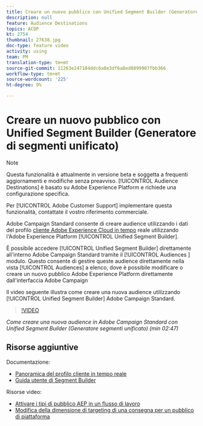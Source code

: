 ```yaml
---
title: Creare un nuovo pubblico con Unified Segment Builder (Generatore di segmenti unificato)
description: null
feature: Audience Destinations
topics: ACOP
kt: 2754
thumbnail: 27638.jpg
doc-type: feature video
activity: using
team: PM
translation-type: tm+mt
source-git-commit: 11263e247184ddc6a8e3df6a8ed0899907fbb366
workflow-type: tm+mt
source-wordcount: '225'
ht-degree: 9%

---
```



# Creare un nuovo pubblico con Unified Segment Builder (Generatore di segmenti unificato)

>[!NOTE]
>
>Questa funzionalità è attualmente in versione beta e soggetta a frequenti aggiornamenti e modifiche senza preavviso. [!UICONTROL Audience Destinations] è basato su Adobe Experience Platform e richiede una configurazione specifica.
>
>Per [!UICONTROL Adobe Customer Support] implementare questa funzionalità, contattate il vostro riferimento commerciale.

 Adobe Campaign Standard consente di creare audience utilizzando i dati del profilo [cliente Adobe Experience Cloud in tempo](https://docs.adobe.com/content/help/en/platform-learn/tutorials/profiles/understanding-the-real-time-customer-profile.html) reale utilizzando l&#39;Adobe Experience Platform [!UICONTROL Unified Segment Builder].

È possibile accedere [!UICONTROL Unified Segment Builder] direttamente all&#39;interno  Adobe Campaign Standard tramite il [!UICONTROL Audiences ] modulo. Questo consente di gestire queste audience direttamente nella vista [!UICONTROL Audiences] a elenco, dove è possibile modificare o creare un nuovo pubblico Adobe Experience Platform direttamente dall&#39;interfaccia  Adobe Campaign

Il video seguente illustra come creare una nuova audience utilizzando [!UICONTROL Unified Segment Builder] Adobe Campaign Standard.

>[!VIDEO](https://video.tv.adobe.com/v/27638?quality=12)

*Come creare una nuova audience in  Adobe Campaign Standard con Unified Segment Builder (Generatore segmenti unificato) (min 02:47)*

## Risorse aggiuntive

Documentazione:

* [Panoramica del profilo cliente in tempo reale](https://www.adobe.io/apis/experienceplatform/home/profile-identity-segmentation/profile-identity-segmentation-services.html#!api-specification/markdown/narrative/technical_overview/unified_profile_architectural_overview/unified_profile_architectural_overview.md)
* [Guida utente di Segment Builder](https://www.adobe.io/apis/experienceplatform/home/profile-identity-segmentation/profile-identity-segmentation-services.html#!api-specification/markdown/narrative/technical_overview/segmentation/segment-builder-guide.md)

Risorse video:

* [Attivare i tipi di pubblico AEP in un flusso di lavoro](/help/profiles-and-audiences/audience-destinations/activating-aep-audiences.md)
* [Modifica della dimensione di targeting di una consegna per un pubblico di piattaforma](/help/profiles-and-audiences/audience-destinations/changing-targeting-dimension.md)
